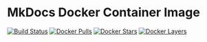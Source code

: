 # MkDocs Docker Container Image

[![Build Status](https://travis-ci.com/wodby/mkdocs.svg?branch=master)](https://travis-ci.com/wodby/mkdocs)
[![Docker Pulls](https://img.shields.io/docker/pulls/wodby/mkdocs.svg)](https://hub.docker.com/r/wodby/mkdocs)
[![Docker Stars](https://img.shields.io/docker/stars/wodby/mkdocs.svg)](https://hub.docker.com/r/wodby/mkdocs)
[![Docker Layers](https://images.microbadger.com/badges/image/wodby/mkdocs.svg)](https://microbadger.com/images/wodby/mkdocs)
